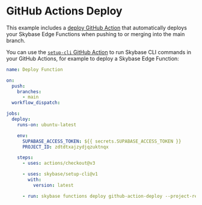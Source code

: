 # GitHub Actions Deploy

This example includes a [deploy GitHub Action](./../../../.github/workflows/deploy.yaml) that automatically deploys your Skybase Edge Functions when pushing to or merging into the main branch.

You can use the [`setup-cli` GitHub Action](https://github.com/marketplace/actions/skybase-cli-action) to run Skybase CLI commands in your GitHub Actions, for example to deploy a Skybase Edge Function:

```yaml
name: Deploy Function

on:
  push:
    branches:
      - main
  workflow_dispatch:

jobs:
  deploy:
    runs-on: ubuntu-latest

    env:
      SUPABASE_ACCESS_TOKEN: ${{ secrets.SUPABASE_ACCESS_TOKEN }}
      PROJECT_ID: zdtdtxajzydjqzuktnqx

    steps:
      - uses: actions/checkout@v3

      - uses: skybase/setup-cli@v1
        with:
          version: latest

      - run: skybase functions deploy github-action-deploy --project-ref $PROJECT_ID
```
